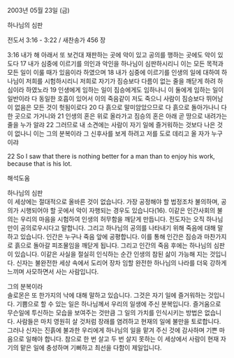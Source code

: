 2003년 05월 23일 (금)

하나님의 심판



전도서 3:16 - 3:22 / 새찬송가 456 장


3:16 내가 해 아래서 또 보건대 재판하는 곳에 악이 있고 공의를 행하는 곳에도 악이 있도다
17 내가 심중에 이르기를 의인과 악인을 하나님이 심판하시리니 이는 모든 목적과 모든 일이 이룰 때가 있음이라 하였으며
18 내가 심중에 이르기를 인생의 일에 대하여 하나님이 저희를 시험하시리니 저희로 자기가 짐승보다 다름이 없는 줄을 깨닫게 하려 하심이라 하였노라
19 인생에게 임하는 일이 짐승에게도 임하나니 이 둘에게 임하는 일이 일반이라 다 동일한 호흡이 있어서 이의 죽음같이 저도 죽으니 사람이 짐승보다 뛰어남이 없음은 모든 것이 헛됨이로다
20 다 흙으로 말미암았으므로 다 흙으로 돌아가나니 다 한 곳으로 가거니와
21 인생의 혼은 위로 올라가고 짐승의 혼은 아래 곧 땅으로 내려가는 줄을 누가 알랴
22 그러므로 내 소견에는 사람이 자기 일에 즐거워하는 것보다 나은 것이 없나니 이는 그의 분복이라 그 신후사를 보게 하려고 저를 도로 데리고 올 자가 누구이랴

22 So I saw that there is nothing better for a man than to enjoy his work, because that is his lot.

해석도움





하나님의 심판  
이 세상에는 절대적으로 올바른 것이 없습니다. 가장 공정해야 할 법정조차 불의하며, 공의가 시행되어야 할 곳에서 악이 자행되는 경우도 있습니다(16). 이같은 인간사회의 불의는 우리의 마음을 시험하여 인생의 허무함을 깨닫게 만듭니다. 전도자는 오직 하나님만이 공의로우시다고 말합니다. 그리고 하나님의 공의를 나타내기 위해 죽음에 대해 말하고 있습니다. 인간은 누구나 죽음 앞에 공평합니다. 이를 통해 인간은 짐승과 마찬가지로 흙으로 돌아갈 피조물임을 깨닫게 됩니다. 그리고 인간의 죽음 후에는 하나님의 심판이 있습니다. 이같은 사실을 절실히 인식하는 순간 인생의 참된 삶이 가능해 지는 것입니다. 신자는 불완전한 세상 속에서 도리어 장차 임할 완전한 하나님의 나라를 더욱 강하게 느끼며 사모하면서 사는 사람입니다. 

그의 분복이라  
솔로몬은 또 한가지의 낙에 대해 말하고 있습니다. 그것은 자기 일에 즐거워하는 것입니다. 기쁨으로 할 수 있는 일은 하나님께서 우리의 일생에 주신 분복입니다. 즐거움으로 무슨일에 투신하는 모습을 보여주는 것만큼 그 일의 가치를 인식시키는 방법은 없습니다. 사람들은 마치 영원히 살 것처럼 장래를 염려하고 현재의 일에 불만을 토로합니다. 그러나 신자는 진흙에 불과한 우리에게 하나님의 일을 맡겨 주신 것에 감사하며 기쁜 마음으로 일해야 합니다. 참으로 한 번 살고 두 번 살지 못하는 이 세상에서 사람이 현재 자기의 맡은 일에 충성하며 기뻐하고 최선을 다함이 제일입니다.